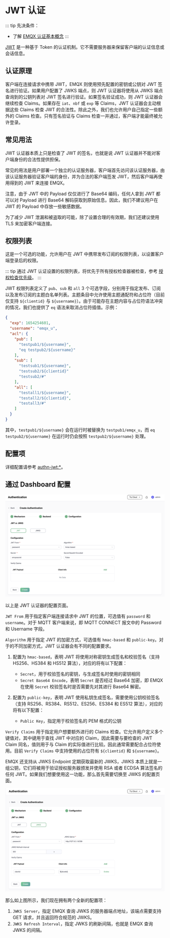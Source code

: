 # JWT 认证

::: tip
先决条件：

- 了解 [EMQX 认证基本概念](../authn/authn.md)
:::

[JWT](https://jwt.io/) 是一种基于 Token 的认证机制。它不需要服务器来保留客户端的认证信息或会话信息。

## 认证原理

客户端在连接请求中携带 JWT，EMQX 则使用预先配置的密钥或公钥对 JWT 签名进行验证。如果用户配置了 JWKS 端点，则 JWT 认证器将使用从 JWKS 端点查询到的公钥列表对 JWT 签名进行验证。如果签名验证成功，则 JWT 认证器会继续检查 Claims。如果存在 `iat`、`nbf` 或 `exp` 等 Claims，JWT 认证器会主动根据这些 Claims 检查 JWT 的合法性。除此之外，我们也允许用户自己指定一些额外的 Claims 检查。只有签名验证与 Claims 检查一并通过，客户端才能最终被允许登录。

## 常见用法

JWT 认证器本质上只是检查了 JWT 的签名，也就是说 JWT 认证器并不能对客户端身份的合法性提供担保。

常见的用法是用户部署一个独立的认证服务器，客户端首先访问该认证服务器，由该认证服务器验证客户端的身份，并为合法的客户端签发 JWT，然后客户端再使用得到的 JWT 来连接 EMQX。

注意，由于 JWT 中的 Payload 仅仅进行了 Base64 编码，任何人拿到 JWT 都可以对 Payload 进行 Base64 解码获取到原始信息。因此，我们不建议用户在 JWT 的 Payload 中存放一些敏感数据。

为了减少 JWT 泄漏和被盗取的可能，除了设置合理的有效期，我们还建议使用 TLS 来加密客户端连接。

## 权限列表

这是一个可选的功能，允许用户在 JWT 中携带发布订阅的权限列表，以设置客户端登录后的权限。

::: tip
通过 JWT 认证设置的权限列表，将优先于所有授权检查器被检查，参考 [授权检查优先级](../authz/authz.md#授权检查优先级)。
:::

JWT 权限列表定义了 `pub`、`sub` 和 `all` 3 个可选字段，分别用于指定发布、订阅以及发布订阅的主题白名单列表。主题条目中允许使用主题通配符和占位符（目前仅支持 `${clientid}` 与 `${username}`）。由于可能存在主题内容与占位符语法冲突的情况，我们也提供了 `eq` 语法来取消占位符插值。示例：

```json
{
  "exp": 1654254601,
  "username": "emqx_u",
  "acl": {
    "pub": [
      "testpub1/${username}",
      "eq testpub2/${username}"
    ],
    "sub": [
      "testsub1/${username}",
      "testsub2/${clientid}"
      "testsub2/#"
    ],
    "all": [
      "testall1/${username}",
      "testall2/${clientid}",
      "testall3/#"
    ]
  }
}
```

其中，`testpub1/${username}` 会在运行时被替换为 `testpub1/emqx_u`，而 `eq testpub2/${username}` 在运行时仍会按照 `testpub2/${username}` 处理。

## 配置项

详细配置请参考 [authn-jwt:*](../../admin/cfg.md#authn-jwt:hmac-based)。

## 通过 Dashboard 配置

![EMQX JWT 认证](./assets/authn-jwt-1.png)

以上是 JWT 认证器的配置页面。

`JWT From` 用于指定客户端连接请求中 JWT 的位置，可选值有 `password` 和 `username`。对于 MQTT 客户端来说，即 MQTT CONNECT 报文中的 Password 和 Username 字段。

`Algorithm` 用于指定 JWT 的加密方式，可选值有 `hmac-based` 和 `public-key`。对于的不同加密方式，JWT 认证器会有不同的配置要求。

1. 配置为 `hmac-based`，表明 JWT 将使用对称密钥生成签名和校验签名（支持 HS256、HS384 和 HS512 算法），对应的将有以下配置：
   - `Secret`，用于校验签名的密钥，与生成签名时使用的密钥相同
   - `Secret Base64 Encode`，表明 `Secret` 是否经过 Base64 加密，即 EMQX 在使用 `Secret` 校验签名时是否需要先对其进行 Base64 解密。

2. 配置为 `public-key`，表明 JWT 使用私钥生成签名，需要使用公钥校验签名（支持 RS256、RS384、RS512、ES256、ES384 和 ES512 算法），对应的将有以下配置：
   - `Public Key`，指定用于校验签名的 PEM 格式的公钥

`Verify Claims` 用于指定用户想要额外进行的 Claims 检查。它允许用户定义多个键值对，其中键用于查找  JWT 中对应的 Claim，因此需要与要检查的 JWT Claim 同名，值则用于与 Claim 的实际值进行比较。因此通常需要配合占位符使用。目前 `Verify Claims` 中支持使用的占位符有 `${clientid}` 和 `${username}`。

EMQX 还支持从 JWKS Endpoint 定期获取最新的 JWKS，JWKS 本质上就是一组公钥，它们将被用于验证授权服务器颁发并使用 RSA 或者 ECDSA 算法签名的任何 JWT。如果我们想要使用这一功能，那么首先需要切换至 JWKS 的配置页面。

![EMQX JWT 认证 JWKS](./assets/authn-jwt-2.png)

那么如上图所示，我们现在拥有两个全新的配置项：

1. `JWKS Server`，指定 EMQX 查询 JWKS 的服务器端点地址，该端点需要支持 GET 请求，并且返回符合规范的 JWKS。
2. `JWKS Refresh Interval`，指定 JWKS 的刷新间隔，也就是 EMQX 查询 JWKS 的间隔。
